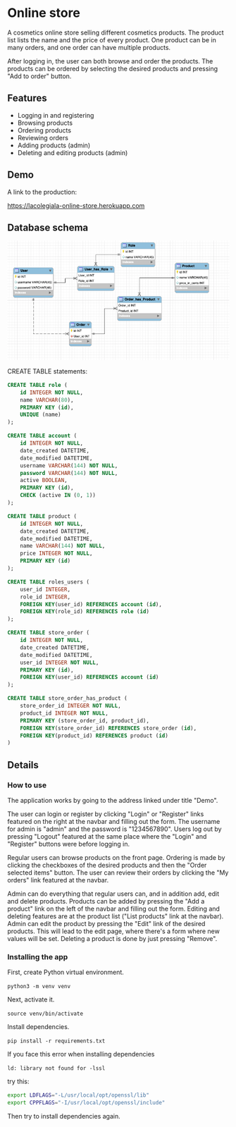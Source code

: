 # Online store 

A cosmetics online store selling different cosmetics products. The product list lists the name and the price of every product. One product can be in many orders, and one order can have multiple products.

After logging in, the user can both browse and order the products. The products can be ordered by selecting the desired products and pressing "Add to order" button. 

## Features

- Logging in and registering
- Browsing products
- Ordering products
- Reviewing orders
- Adding products (admin)
- Deleting and editing products (admin)


## Demo

A link to the production:

https://lacolegiala-online-store.herokuapp.com

## Database schema

![A database schema that contains tables for User, Product, Order and Role](Online-store-database-schema.png)

CREATE TABLE statements:


```sql
CREATE TABLE role (
	id INTEGER NOT NULL,
	name VARCHAR(80),
	PRIMARY KEY (id), 
	UNIQUE (name)
);
```

```sql
CREATE TABLE account (
	id INTEGER NOT NULL, 
	date_created DATETIME, 
	date_modified DATETIME, 
	username VARCHAR(144) NOT NULL, 
	password VARCHAR(144) NOT NULL, 
	active BOOLEAN, 
	PRIMARY KEY (id), 
	CHECK (active IN (0, 1))
);
```

```sql
CREATE TABLE product (
	id INTEGER NOT NULL, 
	date_created DATETIME, 
	date_modified DATETIME, 
	name VARCHAR(144) NOT NULL, 
	price INTEGER NOT NULL, 
	PRIMARY KEY (id)
);
```
```sql
CREATE TABLE roles_users (
	user_id INTEGER, 
	role_id INTEGER, 
	FOREIGN KEY(user_id) REFERENCES account (id), 
	FOREIGN KEY(role_id) REFERENCES role (id)
);
```

```sql
CREATE TABLE store_order (
	id INTEGER NOT NULL, 
	date_created DATETIME, 
	date_modified DATETIME, 
	user_id INTEGER NOT NULL, 
	PRIMARY KEY (id), 
	FOREIGN KEY(user_id) REFERENCES account (id)
);
```

```sql
CREATE TABLE store_order_has_product (
	store_order_id INTEGER NOT NULL, 
	product_id INTEGER NOT NULL, 
	PRIMARY KEY (store_order_id, product_id), 
	FOREIGN KEY(store_order_id) REFERENCES store_order (id), 
	FOREIGN KEY(product_id) REFERENCES product (id)
)
```

## Details

### How to use

The application works by going to the address linked under title "Demo". 

The user can login or register by clicking "Login" or "Register" links featured on the right at the navbar and filling out the form. The username for admin is "admin" and the password is "1234567890". Users log out by pressing "Logout" featured at the same place where the "Login" and "Register" buttons were before logging in.

Regular users can browse products on the front page. Ordering is made by clicking the checkboxes of the desired products and then the "Order selected items" button. The user can review their orders by clicking the "My orders" link featured at the navbar.

Admin can do everything that regular users can, and in addition add, edit and delete products. Products can be added by pressing the "Add a product" link on the left of the navbar and filling out the form. Editing and deleting features are at the product list ("List products" link at the navbar). Admin can edit the product by pressing the "Edit" link of the desired products. This will lead to the edit page, where there's a form where new values will be set. Deleting a product is done by just pressing "Remove".

### Installing the app

First, create Python virtual environment.

`python3 -m venv venv`

Next, activate it.

`source venv/bin/activate`

Install dependencies.

`pip install -r requirements.txt`

If you face this error when installing dependencies

`ld: library not found for -lssl`

try this:

```bash
export LDFLAGS="-L/usr/local/opt/openssl/lib"
export CPPFLAGS="-I/usr/local/opt/openssl/include"
```
Then try to install dependencies again.




